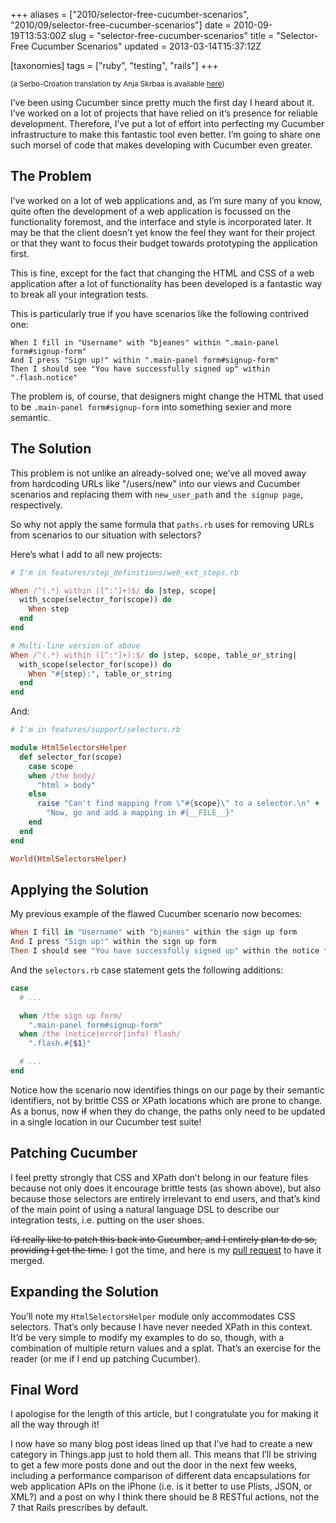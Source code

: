 +++
aliases = ["2010/selector-free-cucumber-scenarios", "2010/09/selector-free-cucumber-scenarios"]
date = 2010-09-19T13:53:00Z
slug = "selector-free-cucumber-scenarios"
title = "Selector-Free Cucumber Scenarios"
updated = 2013-03-14T15:37:12Z

[taxonomies]
tags = ["ruby", "testing", "rails"]
+++

<small>(a Serbo-Croation translation by Anja Skrbaa is available [here](http://science.webhostinggeeks.com/selektor-free))</small>

I’ve been using Cucumber since pretty much the first day I heard about it. I’ve worked on a lot of projects that have
relied on it’s presence for reliable development. Therefore, I’ve put a lot of effort into perfecting my Cucumber
infrastructure to make this fantastic tool even better. I’m going to share one such morsel of code that makes developing
with Cucumber even greater.

## The Problem

I’ve worked on a lot of web applications and, as I’m sure many of you know, quite often the development of a web
application is focussed on the functionality foremost, and the interface and style is incorporated later. It may be that
the client doesn’t yet know the feel they want for their project or that they want to focus their budget towards
prototyping the application first.

This is fine, except for the fact that changing the HTML and CSS of a web application after a lot of functionality has
been developed is a fantastic way to break all your integration tests.

This is particularly true if you have scenarios like the following contrived one:

```
When I fill in "Username" with "bjeanes" within ".main-panel form#signup-form"
And I press "Sign up!" within ".main-panel form#signup-form"
Then I should see "You have successfully signed up" within ".flash.notice"
```

The problem is, of course, that designers might change the HTML that used to be `.main-panel form#signup-form` into
something sexier and more semantic.

## The Solution

This problem is not unlike an already-solved one; we’ve all moved away from hardcoding URLs like "/users/new" into our
views and Cucumber scenarios and replacing them with `new_user_path` and `the signup page`, respectively.

So why not apply the same formula that `paths.rb` uses for removing URLs from scenarios to our situation with selectors?

Here’s what I add to all new projects:

``` ruby
# I'm in features/step_definitions/web_ext_steps.rb

When /^(.*) within ([^:"]+)$/ do |step, scope|
  with_scope(selector_for(scope)) do
    When step
  end
end

# Multi-line version of above
When /^(.*) within ([^:"]+):$/ do |step, scope, table_or_string|
  with_scope(selector_for(scope)) do
    When "#{step}:", table_or_string
  end
end
```

And:

``` ruby
# I'm in features/support/selectors.rb

module HtmlSelectorsHelper
  def selector_for(scope)
    case scope
    when /the body/
      "html > body"
    else
      raise "Can't find mapping from \"#{scope}\" to a selector.\n" +
        "Now, go and add a mapping in #{__FILE__}"
    end
  end
end

World(HtmlSelectorsHelper)
```

## Applying the Solution

My previous example of the flawed Cucumber scenario now becomes:

```ruby
When I fill in "Username" with "bjeanes" within the sign up form
And I press "Sign up!" within the sign up form
Then I should see "You have successfully signed up" within the notice flash
```

And the `selectors.rb` case statement gets the following additions:

``` ruby
case
  # ...

  when /the sign up form/
    ".main-panel form#signup-form"
  when /the (notice|error|info) flash/
    ".flash.#{$1}"

  # ...
end
```

Notice how the scenario now identifies things on our page by their semantic identifiers, not by brittle CSS or XPath
locations which are prone to change. As a bonus, now <del>if</del> when they do change, the paths only need to be
updated in a single location in our Cucumber test suite!

## Patching Cucumber

I feel pretty strongly that CSS and XPath don’t belong in our feature files because not only does it encourage brittle
tests (as shown above), but also because those selectors are entirely irrelevant to end users, and that’s kind of the
main point of using a natural language DSL to describe our integration tests, i.e. putting on the user shoes.

<del>I’d really like to patch this back into Cucumber, and I entirely plan to do so, providing I get the time.</del>
I got the time, and here is my [pull request](http://github.com/aslakhellesoy/cucumber-rails/pull/63) to have it merged.

## Expanding the Solution

You’ll note my `HtmlSelectorsHelper` module only accommodates CSS selectors. That’s only because I have never needed
XPath in this context. It’d be very simple to modify my examples to do so, though, with a combination of multiple return
values and a splat. That’s an exercise for the reader (or me if I end up patching Cucumber).
## Final Word

I apologise for the length of this article, but I congratulate you for making it all the way through it!

I now have so many blog post ideas lined up that I’ve had to create a new category in Things.app just to hold them all.
This means that I’ll be striving to get a few more posts done and out the door in the next few weeks, including a
performance comparison of different data encapsulations for web application APIs on the iPhone (i.e. is it better to use
Plists, JSON, or XML?) and a post on why I think there should be 8 RESTful actions, not the 7 that Rails prescribes by
default.
